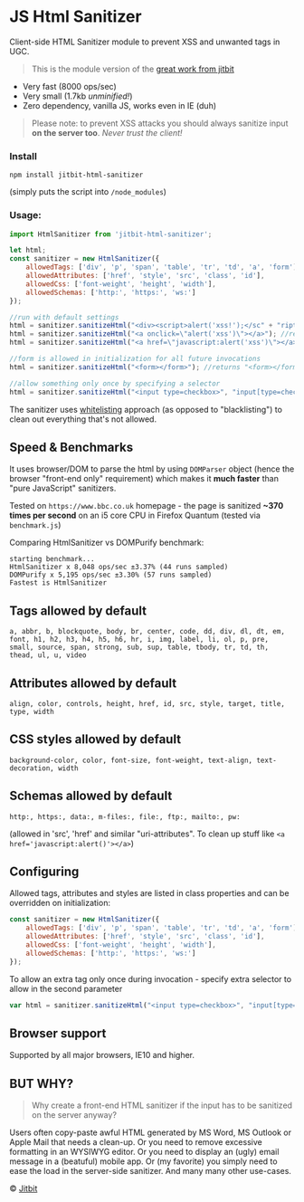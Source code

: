 # JS Html Sanitizer

Client-side HTML Sanitizer module to prevent XSS and unwanted tags in UGC.

> This is the module version of the [great work from jitbit](https://github.com/jitbit/HtmlSanitizer)

* Very fast (8000 ops/sec)
* Very small (1.7kb *unminified!*)
* Zero dependency, vanilla JS, works even in IE (duh)

> Please note: to prevent XSS attacks you should always sanitize input **on the server too**. *Never trust the client!*

### Install

```
npm install jitbit-html-sanitizer
```
(simply puts the script into `/node_modules`)

### Usage:

```js
import HtmlSanitizer from 'jitbit-html-sanitizer';

let html;
const sanitizer = new HtmlSanitizer({
    allowedTags: ['div', 'p', 'span', 'table', 'tr', 'td', 'a', 'form'],
    allowedAttributes: ['href', 'style', 'src', 'class', 'id'],
    allowedCss: ['font-weight', 'height', 'width'],
    allowedSchemas: ['http:', 'https:', 'ws:']
});

//run with default settings
html = sanitizer.sanitizeHtml("<div><script>alert('xss!');</sc" + "ript></div>"); //returns "<div></div>";
html = sanitizer.sanitizeHtml("<a onclick=\"alert('xss')\"></a>"); //returns "<a></a>";
html = sanitizer.sanitizeHtml("<a href=\"javascript:alert('xss')\"></a>"); //returns "<a></a>";

//form is allowed in initialization for all future invocations
html = sanitizer.sanitizeHtml("<form></form>"); //returns "<form></form>";

//allow something only once by specifying a selector
html = sanitizer.sanitizeHtml("<input type=checkbox>", "input[type=checkbox]"); //returns "<input type=\"checkbox\">";
```

The sanitizer uses [whitelisting](https://en.wikipedia.org/wiki/Whitelisting) approach (as opposed to "blacklisting") to
clean out everything that's not allowed.

## Speed & Benchmarks

It uses browser/DOM to parse the html by using `DOMParser` object (hence the browser "front-end only" requirement) which
makes it **much faster** than "pure JavaScript" sanitizers.

Tested on `https://www.bbc.co.uk` homepage - the page is sanitized **~370 times per second** on an i5 core CPU in 
Firefox Quantum (tested via `benchmark.js`)

Comparing HtmlSanitizer vs DOMPurify benchmark:

```
starting benchmark...
HtmlSanitizer x 8,048 ops/sec ±3.37% (44 runs sampled)
DOMPurify x 5,195 ops/sec ±3.30% (57 runs sampled)
Fastest is HtmlSanitizer
```

## Tags allowed by default

`a, abbr, b, blockquote, body, br, center, code, dd, div, dl, dt, em, font, h1, h2, h3, h4, h5, h6, hr, i, img, label, li, ol, p, pre, small, source, span, strong, sub, sup, table, tbody, tr, td, th, thead, ul, u, video`

## Attributes allowed by default

`align, color, controls, height, href, id, src, style, target, title, type, width`

## CSS styles allowed by default

`background-color, color, font-size, font-weight, text-align, text-decoration, width`

## Schemas allowed by default

`http:, https:, data:, m-files:, file:, ftp:, mailto:, pw:`

(allowed in 'src', 'href' and similar "uri-attributes". To clean up stuff like `<a href='javascript:alert()'></a>`)

## Configuring

Allowed tags, attributes and styles are listed in class properties and can be overridden on initialization:

```js
const sanitizer = new HtmlSanitizer({
    allowedTags: ['div', 'p', 'span', 'table', 'tr', 'td', 'a', 'form'],
    allowedAttributes: ['href', 'style', 'src', 'class', 'id'],
    allowedCss: ['font-weight', 'height', 'width'],
    allowedSchemas: ['http:', 'https:', 'ws:']
});
```

To allow an extra tag only once during invocation - specify extra selector to allow in the second parameter

```javascript
var html = sanitizer.sanitizeHtml("<input type=checkbox>", "input[type=checkbox]");
```

## Browser support

Supported by all major browsers, IE10 and higher.

## BUT WHY?

> Why create a front-end HTML sanitizer if the input has to be sanitized on the server anyway?

Users often copy-paste awful HTML generated by MS Word, MS Outlook or Apple Mail that needs a clean-up. Or you need to remove excessive formatting in an WYSIWYG editor. Or you need to display an (ugly) email message in a (beatuful) mobile app. Or (my favorite) you simply need to ease the load in the server-side sanitizer. And many many other use-cases.


&copy; [Jitbit](https://www.jitbit.com/)
